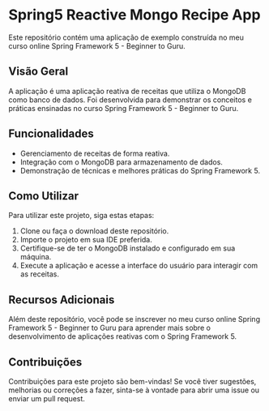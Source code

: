 # Spring5 Reactive Mongo Recipe App

Este repositório contém uma aplicação de exemplo construída no meu curso online Spring Framework 5 - Beginner to Guru.

## Visão Geral

A aplicação é uma aplicação reativa de receitas que utiliza o MongoDB como banco de dados. Foi desenvolvida para demonstrar os conceitos e práticas ensinadas no curso Spring Framework 5 - Beginner to Guru.

## Funcionalidades

- Gerenciamento de receitas de forma reativa.
- Integração com o MongoDB para armazenamento de dados.
- Demonstração de técnicas e melhores práticas do Spring Framework 5.

## Como Utilizar

Para utilizar este projeto, siga estas etapas:

1. Clone ou faça o download deste repositório.
2. Importe o projeto em sua IDE preferida.
3. Certifique-se de ter o MongoDB instalado e configurado em sua máquina.
4. Execute a aplicação e acesse a interface do usuário para interagir com as receitas.

## Recursos Adicionais

Além deste repositório, você pode se inscrever no meu curso online Spring Framework 5 - Beginner to Guru para aprender mais sobre o desenvolvimento de aplicações reativas com o Spring Framework 5.

## Contribuições

Contribuições para este projeto são bem-vindas! Se você tiver sugestões, melhorias ou correções a fazer, sinta-se à vontade para abrir uma issue ou enviar um pull request.
